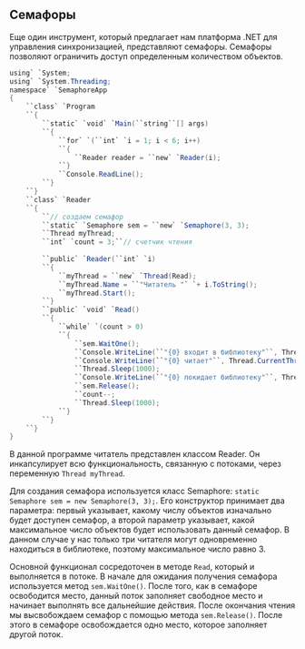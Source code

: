 ## **Семафоры**

Еще один инструмент, который предлагает нам платформа .NET для управления синхронизацией, представляют семафоры. 
Семафоры позволяют ограничить доступ определенным количеством объектов.

```c#
using` `System;
using` `System.Threading;
namespace` `SemaphoreApp
{
    ``class` `Program
    ``{
        ``static` `void` `Main(``string``[] args)
        ``{
            ``for` `(``int` `i = 1; i < 6; i++)
            ``{
                ``Reader reader = ``new` `Reader(i);
            ``}
            ``Console.ReadLine();
        ``}
    ``}
    ``class` `Reader
    ``{
        ``// создаем семафор
        ``static` `Semaphore sem = ``new` `Semaphore(3, 3);
        ``Thread myThread;
        ``int` `count = 3;``// счетчик чтения
        
        ``public` `Reader(``int` `i)
        ``{
            ``myThread = ``new` `Thread(Read);
            ``myThread.Name = ``"Читатель "` `+ i.ToString();
            ``myThread.Start();
        ``}
        ``public` `void` `Read()
        ``{
            ``while` `(count > 0)
            ``{
                ``sem.WaitOne();
                ``Console.WriteLine(``"{0} входит в библиотеку"``, Thread.CurrentThread.Name);
                ``Console.WriteLine(``"{0} читает"``, Thread.CurrentThread.Name);
                ``Thread.Sleep(1000);
                ``Console.WriteLine(``"{0} покидает библиотеку"``, Thread.CurrentThread.Name);
                ``sem.Release();
                ``count--;
                ``Thread.Sleep(1000);
            ``}
        ``}
    ``}
}
```

В данной программе читатель представлен классом Reader. Он  инкапсулирует всю функциональность, связанную с потоками, через  переменную  `Thread myThread`.

Для создания семафора используется класс Semaphore: `static Semaphore sem = new Semaphore(3, 3);`.   Его конструктор принимает два параметра: первый указывает, какому числу  объектов изначально будет доступен семафор, а второй параметр указывает,   какой максимальное число объектов будет использовать данный семафор. В  данном случае у нас только три читателя могут одновременно находиться  в библиотеке, поэтому максимальное число равно 3.

Основной функционал сосредоточен в методе `Read`, который и выполняется в потоке. В начале для ожидания получения семафора  используется метод `sem.WaitOne()`. После того, как в  семафоре освободится место, данный поток заполняет свободное место и  начинает выполнять все дальнейшие действия.  После окончания чтения мы высвобождаем семафор с помощью метода `sem.Release()`. После этого в семафоре освобождается одно место,  которое заполняет другой поток.